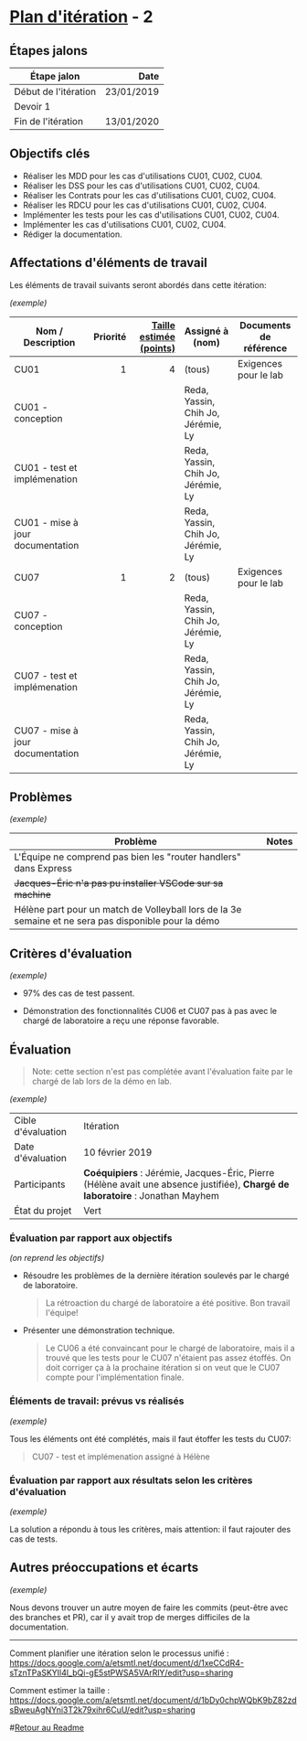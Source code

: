 # [Plan d'itération](#commentPlanifier "Comment planifier?") - 2

<!-- Note: Texte en commentaires est inclus pour donner des directives aux auteurs -->

## Étapes jalons

<!-- Dates clés montrant les délais, comme date de début et de fin; étapes
intermédiaires; points de synchronisation avec d'autres équipes;
démonstrations; et ainsi de suite pour l'itération. -->

| Étape jalon          | Date |
| -------------------- | ---: |
| Début de l'itération |23/01/2019|
| Devoir 1             |      |
| Fin de l'itération   |13/01/2020|

## Objectifs clés

<!-- Afficher les objectifs clés pour l'itération, généralement un à cinq.
En voici des exemples. -->

-   Réaliser les MDD pour les cas d'utilisations CU01, CU02, CU04.
-   Réaliser les DSS pour les cas d'utilisations CU01, CU02, CU04.
-   Réaliser les Contrats pour les cas d'utilisations CU01, CU02, CU04.
-   Réaliser les RDCU pour les cas d'utilisations CU01, CU02, CU04.
-   Implémenter les tests pour les cas d'utilisations CU01, CU02, CU04.
-   Implémenter les cas d'utilisations CU01, CU02, CU04.
-   Rédiger la documentation.

## Affectations d'éléments de travail

<!-- Cette section fait référence aux éléments de travail à compléter dans
cette itération. -->

Les éléments de travail suivants seront abordés dans cette itération:

 *(exemple)*
 
| Nom / Description                | Priorité | [Taille estimée (points)](#commentEstimer "Comment estimer?") | Assigné à (nom) | Documents de référence |
| -------------------------------- | -------: | --------------------------: | --------------- | ---------------------- |
| CU01                             | 1        | 4                           | (tous)          | Exigences pour le lab  |
|   CU01 - conception                |          |                              |Reda, Yassin, Chih Jo, Jérémie, Ly|                        |
|   CU01 - test et implémenation     |          |                             | Reda, Yassin, Chih Jo, Jérémie, Ly|                        |
|   CU01 - mise à jour documentation |          |                             | Reda, Yassin, Chih Jo, Jérémie, Ly|                        |
| CU07                             | 1        | 2                           | (tous)          | Exigences pour le lab  |
| CU07 - conception                |          |                             |Reda, Yassin, Chih Jo, Jérémie, Ly|                        |
| CU07 - test et implémenation     |          |                             |Reda, Yassin, Chih Jo, Jérémie, Ly|                        |
| CU07 - mise à jour documentation |          |                             |Reda, Yassin, Chih Jo, Jérémie, Ly|                        |

## Problèmes

<!-- Afficher tous les problèmes à résoudre lors de l'itération. Mettre à
jour le statut lorsque de nouvelles questions sont présentées au cours
des réunions -->
 *(exemple)*

| Problème                                                                                             | Notes |
| ---------------------------------------------------------------------------------------------------- | ----- |
| L'Équipe ne comprend pas bien les "router handlers" dans Express                                     |       |
| <del>Jacques-Éric n'a pas pu installer VSCode sur sa machine</del>                                   |       |
| Hélène part pour un match de Volleyball lors de la 3e semaine et ne sera pas disponible pour la démo |       |

## Critères d'évaluation

<!-- Une brève description de la façon d'évaluer si les objectifs de haut
niveau ont été atteints. En voici des exemples. -->
 *(exemple)*

- 97% des cas de test passent. 

- Démonstration des fonctionnalités CU06 et CU07 pas à pas avec le chargé de laboratoire a reçu une réponse favorable. 

## Évaluation

<!-- Utiliser cette section pour la saisie et la communication des
résultats et les actions des évaluations, qui sont généralement faites à
la fin de chaque itération. Si vous ne le faites pas, l'équipe ne peut
pas être en mesure d'améliorer la façon dont ils développent des
logiciels. -->
> Note: cette section n'est pas complétée avant l'évaluation faite par le chargé de lab lors de la démo en lab.

*(exemple)*

|                    |                                                                                                                            |
| ------------------ | -------------------------------------------------------------------------------------------------------------------------- |
| Cible d'évaluation | Itération <!-- *Cela pourrait être toute l'itération ou simplement un composant spécifique* -->                            |
| Date d'évaluation  |   10 février 2019 |
| Participants       | **Coéquipiers** : Jérémie, Jacques-Éric, Pierre (Hélène avait une absence justifiée), **Chargé de laboratoire** : Jonathan Mayhem |
| État du projet     | Vert <!-- *Rouge, Orange, ou Vert.* --> |

###  Évaluation par rapport aux objectifs

<!-- Documentez si vous avez abordé les objectifs précisés dans le plan
d'itération. -->
*(on reprend les objectifs)*

-   Résoudre les problèmes de la dernière itération soulevés par le
    chargé de laboratoire.
    > La rétroaction du chargé de laboratoire a été positive. Bon travail l'équipe!

-   Présenter une démonstration technique.
    > Le CU06 a été convaincant pour le chargé de laboratoire, mais il a trouvé que les tests pour le CU07 n'étaient pas assez étoffés. On doit corriger ça à la prochaine itération si on veut que le CU07 compte pour l'implémentation finale.

### Éléments de travail: prévus vs réalisés

<!-- Résumez si tous les éléments de travail prévus dans l'itération ont
été abordés, et des éléments de travail qui ont été reportés ou
ajoutés. -->
*(exemple)*

Tous les éléments ont été complétés, mais il faut étoffer les tests du CU07:

> CU07 - test et implémenation assigné à Hélène

### Évaluation par rapport aux résultats selon les critères d'évaluation 

<!-- Documentez si vous avez satisfait les critères d'évaluation précisés
dans le plan d'itération. Cela pourrait inclure des informations telles
que « Démo pour le département X a été bien accueilli, avec quelques
préoccupations soulevées autour de la convivialité », ou « 495 cas de
tests ont été automatisés avec un taux de réussite de 98%. 9 cas de test
ont été reportés parce que les éléments de travail correspondants ont
été reportés. » -->
*(exemple)*

La solution a répondu à tous les critères, mais attention: il faut rajouter des cas de tests.

## Autres préoccupations et écarts

<!-- Documentez d'autres domaines qui ont été évalués, tels que la
finance, ou type de programme, ainsi que la rétroaction des intervenants
qui n'a pas été saisie ailleurs. -->
*(exemple)*

Nous devons trouver un autre moyen de faire les commits (peut-être avec des branches et PR), car il y avait trop de merges difficiles de la documentation.

---

<a name="commentPlanifier">Comment planifier une itération selon le
    processus unifié :</a>
    <https://docs.google.com/a/etsmtl.net/document/d/1xeCCdR4-sTznTPaSKYIl4l_bQi-gE5stPWSA5VArRlY/edit?usp=sharing>

<a name="commentEstimer">Comment estimer la taille :</a>
    <https://docs.google.com/a/etsmtl.net/document/d/1bDy0chpWQbK9bZ82zdsBweuAgNYni3T2k79xihr6CuU/edit?usp=sharing>


#[Retour au Readme](../README.md)
